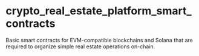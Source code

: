 # crypto_real_estate_platform_smart_contracts
Basic smart contracts for EVM-compatible blockchains and Solana that are required to organize simple real estate operations on-chain.
